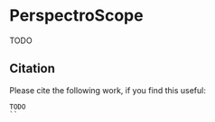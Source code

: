 # PerspectroScope 
TODO 


## Citation 
Please cite the following work, if you find this useful: 
```
TODO
``
